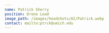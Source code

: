 ```yaml
---
name: Patrick Sherry
position: Drone Lead
image_path: /images/headshots/AI/Patrick.webp
contact: mailto:ptrck@umich.edu
---
```


